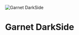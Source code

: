![Garnet DarkSide](https://github.com/user-attachments/assets/827a98f1-e779-40f0-9877-2a825b3da78d)
# Garnet DarkSide
